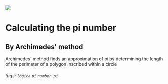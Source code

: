 ![](https://i.imgur.com/xG74tOh.png)

# Calculating the pi number 

## By Archimedes' method 
Archimedes' method finds an approximation of pi by determining the length of the perimeter of a polygon inscribed within a circle


###### tags: `lógica` `pi` `number pi` 
